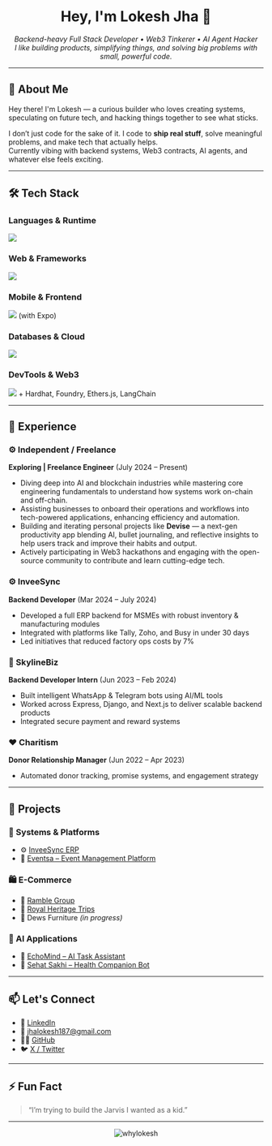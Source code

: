 <h1 align="center">Hey, I'm Lokesh Jha 👋</h1>

<p align="center">
  <em>Backend-heavy Full Stack Developer • Web3 Tinkerer • AI Agent Hacker</em><br>
  <em>I like building products, simplifying things, and solving big problems with small, powerful code.</em>
</p>

---

## 🧠 About Me

Hey there! I'm Lokesh — a curious builder who loves creating systems, speculating on future tech, and hacking things together to see what sticks.  

I don’t just code for the sake of it. I code to **ship real stuff**, solve meaningful problems, and make tech that actually helps.  
Currently vibing with backend systems, Web3 contracts, AI agents, and whatever else feels exciting.

---

## 🛠️ Tech Stack

### Languages & Runtime
<img src="https://skillicons.dev/icons?i=c,cpp,py,js,ts,solidity" />

### Web & Frameworks
<img src="https://skillicons.dev/icons?i=html,css,react,nextjs,nodejs,express,django,flask" />

### Mobile & Frontend
<img src="https://skillicons.dev/icons?i=react,native" /> (with Expo)

### Databases & Cloud
<img src="https://skillicons.dev/icons?i=mysql,postgres,mongodb,dynamodb,aws" />

### DevTools & Web3
<img src="https://skillicons.dev/icons?i=git,github,vscode" /> + Hardhat, Foundry, Ethers.js, LangChain

---

## 💼 Experience

### ⚙️ Independent / Freelance  
**Exploring | Freelance Engineer** (July 2024 – Present)  
- Diving deep into AI and blockchain industries while mastering core engineering fundamentals to understand how systems work on-chain and off-chain.  
- Assisting businesses to onboard their operations and workflows into tech-powered applications, enhancing efficiency and automation.  
- Building and iterating personal projects like **Devise** — a next-gen productivity app blending AI, bullet journaling, and reflective insights to help users track and improve their habits and output.  
- Actively participating in Web3 hackathons and engaging with the open-source community to contribute and learn cutting-edge tech.  

### ⚙️ InveeSync  
**Backend Developer** (Mar 2024 – July 2024)  
- Developed a full ERP backend for MSMEs with robust inventory & manufacturing modules  
- Integrated with platforms like Tally, Zoho, and Busy in under 30 days  
- Led initiatives that reduced factory ops costs by 7%

### 🧠 SkylineBiz  
**Backend Developer Intern** (Jun 2023 – Feb 2024)  
- Built intelligent WhatsApp & Telegram bots using AI/ML tools  
- Worked across Express, Django, and Next.js to deliver scalable backend products  
- Integrated secure payment and reward systems

### ❤️ Charitism  
**Donor Relationship Manager** (Jun 2022 – Apr 2023)  
- Automated donor tracking, promise systems, and engagement strategy

---

## 🚀 Projects

### 🧾 Systems & Platforms
- ⚙️ [InveeSync ERP](https://inveesync.in/)  
- 📅 [Eventsa – Event Management Platform](https://www.eventsa.in/)

### 🛍️ E-Commerce
- 🛒 [Ramble Group](https://ramble-app.vercel.app/)  
- 🛒 [Royal Heritage Trips](https://royalheritagetrips.vercel.app/)  
- 🛒 Dews Furniture *(in progress)*

### 🤖 AI Applications
- 🤖 [EchoMind – AI Task Assistant](https://echomind.tech/)  
- 🤖 [Sehat Sakhi – Health Companion Bot](https://sehat-sakhi-front.vercel.app/)

---

## 📫 Let's Connect

- 💼 [LinkedIn](https://www.linkedin.com/in/lokesh-jha-32023b1b2)  
- 📧 [jhalokesh187@gmail.com](mailto:jhalokesh187@gmail.com)  
- 🧑‍💻 [GitHub](https://github.com/whylokesh)  
- 🐦 [X / Twitter](https://x.com/whylokesh)

---

## ⚡ Fun Fact

> “I’m trying to build the Jarvis I wanted as a kid.”

---

<p align="center">
  <img src="https://komarev.com/ghpvc/?username=whylokesh&label=Profile%20views&color=0e75b6&style=flat" alt="whylokesh" />
</p>
